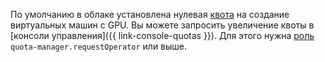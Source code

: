 По умолчанию в облаке установлена нулевая [квота](../../compute/concepts/limits.md#compute-quotas) на создание виртуальных машин с GPU. Вы можете запросить увеличение квоты в [консоли управления]({{ link-console-quotas }}). Для этого нужна [роль](../../iam/roles-reference.md#quota-manager-requestoperator) `quota-manager.requestOperator` или выше.